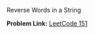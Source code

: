 Reverse Words in a String

**Problem Link:** [LeetCode 151](https://leetcode.com/problems/reverse-words-in-a-string/description/)
